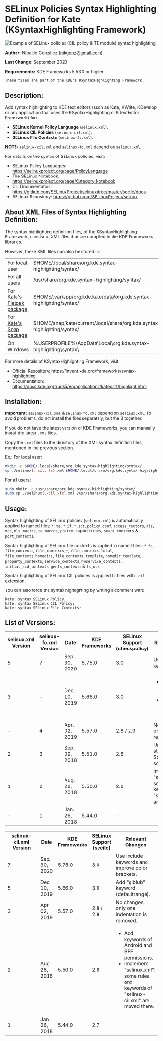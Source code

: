 # SELinux Policies Syntax Highlighting Definition for Kate (KSyntaxHighlighting Framework)

![Example of SELinux policies (CIL policy & TE module) syntax highlighting](https://raw.githubusercontent.com/nibags/selinux-ksyntaxhighlighting/master/test/images/selinux-preview.png)

**Author:** Nibaldo González (<nibgonz@gmail.com>)

**Last Change:** September 2020

**Requirements:** KDE Frameworks 5.53.0 or higher

    These files are part of the KDE's KSyntaxHighlighting Framework.


## Description:

Add syntax highlighting to KDE text editors (such as Kate, KWrite, KDevelop or 
any application that uses the KSyntaxHighlighting or KTextEditor Framework) for:

* __SELinux Kernel Policy Language__ (`selinux.xml`).
* __SELinux CIL Policies__ (`selinux-cil.xml`).
* __SELinux File Contexts__ (`selinux-fc.xml`).

**NOTE:** `selinux-cil.xml` and `selinux-fc.xml` depend on `selinux.xml`.

For details on the syntax of SELinux policies, visit:
* SELinux Policy Languages: https://selinuxproject.org/page/PolicyLanguage
* The SELinux Notebook: https://selinuxproject.org/page/Category:Notebook
* CIL Documentation: https://github.com/SELinuxProject/selinux/tree/master/secilc/docs
* SELinux Repository: https://github.com/SELinuxProject/selinux

## About XML Files of Syntax Highlighting Definition:

The syntax highlighting definition files, of the KSyntaxHighlighting Framework, 
consist of XML files that are compiled in the KDE Frameworks libraries.

However, these XML files can also be stored in:

<table>
    <tr>
        <td>For local user</td>
        <td>$HOME/.local/share/org.kde.syntax-highlighting/syntax/</td>
    </tr>
    <tr>
        <td>For all users</td>
        <td>/usr/share/org.kde.syntax-highlighting/syntax/</td>
    </tr>
    <tr>
        <td>For <a href="https://flathub.org/apps/details/org.kde.kate">Kate's Flatpak package</a></td>
        <td>$HOME/.var/app/org.kde.kate/data/org.kde.syntax-highlighting/syntax/</td>
    </tr>
    <tr>
        <td>For <a href="https://snapcraft.io/kate">Kate's Snap package</a></td>
        <td>$HOME/snap/kate/current/.local/share/org.kde.syntax-highlighting/syntax/</td>
    </tr>
    <tr>
        <td>On Windows</a></td>
        <td>%USERPROFILE%\AppData\Local\org.kde.syntax-highlighting\syntax\ </td>
    </tr>
</table>

For more details of KSyntaxHighlighting Framework, visit:
* Official Repository: https://invent.kde.org/frameworks/syntax-highlighting
* Documentation: https://docs.kde.org/trunk5/en/applications/katepart/highlight.html

## Installation:

**Important:** `selinux-cil.xml` & `selinux-fc.xml` depend on `selinux.xml`. 
To avoid problems, do not install the files separately, but the 3 together.

If you do not have the latest version of KDE Frameworks, you can manually install 
the latest `.xml` files.

Copy the `.xml` files to the directory of the XML syntax definition files,
mentioned in the previous section.

Ex.: 
For local user:
```bash
mkdir -p $HOME/.local/share/org.kde.syntax-highlighting/syntax/
cp ./selinux{,-cil,-fc}.xml $HOME/.local/share/org.kde.syntax-highlighting/syntax/
```
For all users:
```bash
sudo mkdir -p /usr/share/org.kde.syntax-highlighting/syntax/
sudo cp ./selinux{,-cil,-fc}.xml /usr/share/org.kde.syntax-highlighting/syntax/
```

## Usage:

Syntax highlighting of SELinux policies (`selinux.xml`) is automatically applied to 
named files: `*.te`, `*.if`, `*.spt`, `policy.conf`, `access_vectors`, `mls`, `mcs`, 
`mls_macros`, `te_macros`, `policy_capabilities`, `seapp_contexts` & `port_contexts`.

Syntax highlighting of SELinux file contexts is applied to named files: `*.fc`, 
`file_contexts`, `file_contexts_*`, `file_contexts.local`, `file_contexts.homedirs`, 
`file_contexts.template`, `homedir_template`, `property_contexts`, `service_contexts`, 
`hwservice_contexts`, `initial_sid_contexts`, `genfs_contexts` & `fs_use`.

Syntax highlighting of SELinux CIL policies is applied to files with `.cil` extension.

You can also force the syntax highlighting by writing a comment with:

    kate: syntax SELinux Policy;
    kate: syntax SELinux CIL Policy;
    kate: syntax SELinux File Contexts;

## List of Versions:

<table>
    <tr>
        <th width="110px">selinux.xml<br>Version</th>
        <th width="150px">selinux-fc.xml<br>Version</th>
        <th width="90px">Date</th>
        <th>KDE<br>Frameworks</th>
        <th>SELinux<br>Support<br>(checkpolicy)</th>
        <th>Relevant Changes</th>
    </tr>
    <tr>
        <td>5</td>
        <td>7</td>
        <td>Sep. 30, 2020</td>
        <td>5.75.0</td>
        <td>3.0</td>
        <td>Use include keywords.</td>
    </tr>
    <tr>
        <td>3</td>
        <td>-</td>
        <td>Dec. 10, 2019</td>
        <td>5.66.0</td>
        <td>3.0</td>
        <td><ul>
            <li>Add "glblub" keyword (default_range).</li>
            <li>Update permissions list.</li>
        </ul></td>
    </tr>
    <tr>
        <td>-</td>
        <td>4</td>
        <td>Apr. 02, 2019</td>
        <td>5.57.0</td>
        <td>2.8 / 2.9</td>
        <td>No changes, only one indentation is removed.</td>
    </tr>
    <tr>
        <td>2</td>
        <td>3</td>
        <td>Sep. 09, 2018</td>
        <td>5.51.0</td>
        <td>2.8</td>
        <td>Update itemData's style for the new Solarized color schemes of Kate.</td>
    </tr>
    <tr>
        <td>1</td>
        <td>2</td>
        <td>Aug. 28, 2018</td>
        <td>5.50.0</td>
        <td>2.8</th>
        <td>Implement "selinux.xml": some rules and keywords of "selinux-fc.xml" are moved there.</td>
    </tr>
    <tr>
        <td>-</td>
        <td>1</td>
        <td>Jan. 26, 2018</td>
        <td>5.44.0</td>
        <td>-</td>
        <td></td>
    </tr>
</table>

<table>
    <tr>
        <th width="150px">selinux-cil.xml<br>Version</th>
        <th>Date</th>
        <th>KDE<br>Frameworks</th>
        <th>SELinux<br>Support<br>(secilc)</th>
        <th>Relevant Changes</th>
    </tr>
    <tr>
        <td>7</td>
        <td>Sep. 30, 2020</td>
        <td>5.75.0</td>
        <td>3.0</td>
        <td>Use include keywords and improve color brackets.</td>
    </tr>
    <tr>
        <td>5</td>
        <td>Dec. 10, 2019</td>
        <td>5.66.0</td>
        <td>3.0</td>
        <td>Add "glblub" keyword (defaultrange).</td>
    </tr>
    <tr>
        <td>3</td>
        <td>Apr. 02, 2019</td>
        <td>5.57.0</td>
        <td>2.8 / 2.9</td>
        <td>No changes, only one indentation is removed.</td>
    </tr>
    <tr>
        <td>2</td>
        <td>Aug. 28, 2018</td>
        <td>5.50.0</td>
        <td>2.8</td>
        <td><ul>
            <li>Add keywords of Android and BPF permissions.</li>
            <li>Implement "selinux.xml": some rules and keywords of "selinux-cil.xml" are moved there.</li>
        </ul></td>
    </tr>
    <tr>
        <td>1</td>
        <td>Jan. 26, 2018</td>
        <td>5.44.0</td>
        <td>2.7</td>
        <td></td>
    </tr>
</table>

<!-- kate: syntax Markdown; -->
